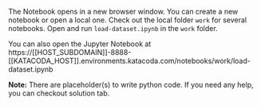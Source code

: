 The Notebook opens in a new browser window. You can create a new notebook or open a local one. Check out the local folder `work` for several notebooks. Open and run `load-dataset.ipynb` in the `work` folder.

You can also open the Jupyter Notebook at https://[[HOST_SUBDOMAIN]]-8888-[[KATACODA_HOST]].environments.katacoda.com/notebooks/work/load-dataset.ipynb

**Note:**
There are placeholder(s) to write python code. If you need any help, you can checkout solution tab.